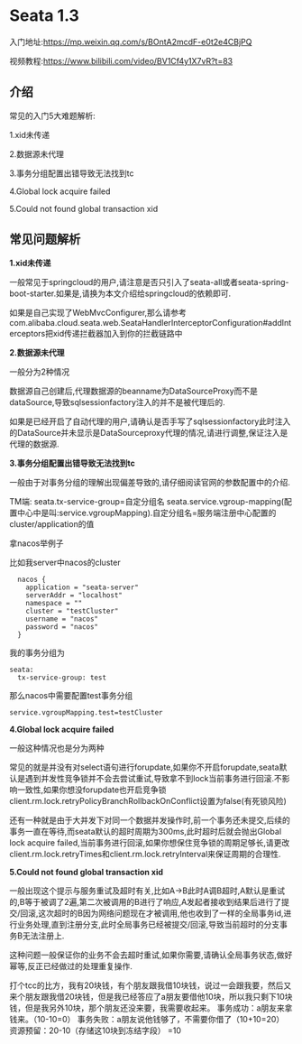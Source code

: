 # Seata 1.3 

入门地址:https://mp.weixin.qq.com/s/BOntA2mcdF-e0t2e4CBjPQ

视频教程:https://www.bilibili.com/video/BV1Cf4y1X7vR?t=83

## 介绍
常见的入门5大难题解析:

1.xid未传递 

2.数据源未代理

3.事务分组配置出错导致无法找到tc

4.Global lock acquire failed

5.Could not found global transaction xid

## 常见问题解析

**1.xid未传递** 

一般常见于springcloud的用户,请注意是否只引入了seata-all或者seata-spring-boot-starter.如果是,请换为本文介绍给springcloud的依赖即可.

如果是自己实现了WebMvcConfigurer,那么请参考com.alibaba.cloud.seata.web.SeataHandlerInterceptorConfiguration#addInterceptors把xid传递拦截器加入到你的拦截链路中

**2.数据源未代理**

一般分为2种情况

数据源自己创建后,代理数据源的beanname为DataSourceProxy而不是dataSource,导致sqlsessionfactory注入的并不是被代理后的.

如果是已经开启了自动代理的用户,请确认是否手写了sqlsessionfactory此时注入的DataSource并未显示是DataSourceproxy代理的情况,请进行调整,保证注入是代理的数据源.

**3.事务分组配置出错导致无法找到tc**

一般由于对事务分组的理解出现偏差导致的,请仔细阅读官网的参数配置中的介绍.

TM端: seata.tx-service-group=自定分组名 seata.service.vgroup-mapping(配置中心中是叫:service.vgroupMapping).自定分组名=服务端注册中心配置的cluster/application的值

拿nacos举例子

比如我server中nacos的cluster

```
  nacos {
    application = "seata-server"
    serverAddr = "localhost"
    namespace = ""
    cluster = "testCluster"
    username = "nacos"
    password = "nacos"
  }
```

我的事务分组为

```
seata:
  tx-service-group: test
```

那么nacos中需要配置test事务分组

```
service.vgroupMapping.test=testCluster
```

**4.Global lock acquire failed**

一般这种情况也是分为两种

常见的就是并没有对select语句进行forupdate,如果你不开启forupdate,seata默认是遇到并发性竞争锁并不会去尝试重试,导致拿不到lock当前事务进行回滚.不影响一致性,如果你想没forupdate也开启竞争锁client.rm.lock.retryPolicyBranchRollbackOnConflict设置为false(有死锁风险)

还有一种就是由于大并发下对同一个数据并发操作时,前一个事务还未提交,后续的事务一直在等待,而seata默认的超时周期为300ms,此时超时后就会抛出Global lock acquire failed,当前事务进行回滚,如果你想保住竞争锁的周期足够长,请更改client.rm.lock.retryTimes和client.rm.lock.retryInterval来保证周期的合理性.

**5.Could not found global transaction xid**

一般出现这个提示与服务重试及超时有关,比如A->B此时A调B超时,A默认是重试的,B等于被调了2遍,第二次被调用的B进行了响应,A发起者接收到结果后进行了提交/回滚,这次超时的B因为网络问题现在才被调用,他也收到了一样的全局事务id,进行业务处理,直到注册分支,此时全局事务已经被提交/回滚,导致当前超时的分支事务B无法注册上.

这种问题一般保证你的业务不会去超时重试,如果你需要,请确认全局事务状态,做好幂等,反正已经做过的处理重复操作.



打个tcc的比方，我有20块钱，有个朋友跟我借10块钱，说过一会跟我要，然后又来个朋友跟我借20块钱，但是我已经答应了a朋友要借他10块，所以我只剩下10块钱，但是我另外10块，那个朋友还没来要，我需要收起来。
事务成功：a朋友来拿钱来。（10-10=0）
事务失败：a朋友说他钱够了，不需要你借了（10+10=20）
资源预留：20-10（存储这10块到冻结字段） =10